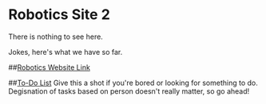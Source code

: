 # Robotics Site 2
There is nothing to see here.

Jokes, here's what we have so far.

##[Robotics Website Link](http://robotics.ucc.on.ca)


##[To-Do List](TODO.md)
Give this a shot if you're bored or looking for something to do.
Degisnation of tasks based on person doesn't really matter, so go ahead!
